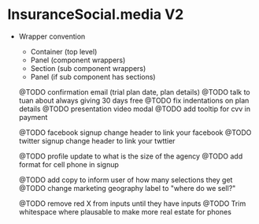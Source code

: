 # InsuranceSocial.media V2

 - Wrapper convention
    - Container (top level)
    - Panel (component wrappers)
    - Section (sub component wrappers)
    - Panel (if sub component has sections)

    @TODO confirmation email (trial plan date, plan details)
    @TODO talk to tuan about always giving 30 days free
    @TODO fix indentations on plan details
    @TODO presentation video modal
    @TODO add tooltip for cvv in payment

    @TODO facebook signup change header to link your facebook
    @TODO twitter signup change header to link your twttier

    @TODO profile update to what is the size of the agency
    @TODO add format for cell phone in signup

    @TODO add copy to inform user of how many selections they get
    @TODO change marketing geography label to "where do we sell?"

    @TODO remove red X from inputs until they have inputs
    @TODO Trim whitespace where plausable to make more real estate for phones
